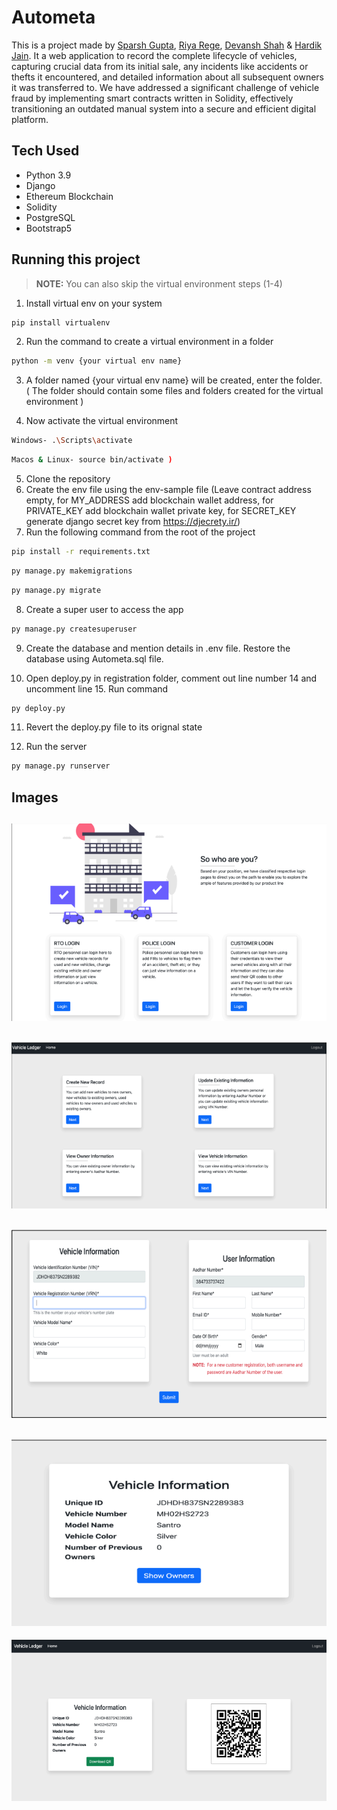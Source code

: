 # Autometa

This is a project made by [Sparsh Gupta](https://github.com/Sparsh1101), [Riya Rege](https://github.com/RiyaR01), [Devansh Shah](https://github.com/twilight-warlock) & [Hardik Jain](https://github.com/hardikjain1708).
It a web application to record the complete lifecycle of vehicles, capturing crucial data from its initial sale, any incidents like accidents or thefts it encountered, and detailed information about all subsequent owners it was transferred to. We have addressed a significant challenge of vehicle fraud by implementing smart contracts written in Solidity, effectively transitioning an outdated manual system into a secure and efficient digital platform.


## Tech Used

- Python 3.9
- Django
- Ethereum Blockchain
- Solidity
- PostgreSQL
- Bootstrap5

## Running this project  

> **NOTE:** You can also skip the virtual environment steps (1-4)

1. Install virtual env on your system
```bash
pip install virtualenv
```

2. Run the command to create a virtual environment in a folder
```bash
python -m venv {your virtual env name}
```

3. A folder named {your virtual env name} will be created, enter the folder. ( The folder should contain some files and folders created for the virtual environment )

4. Now activate the virtual environment
```bash
Windows- .\Scripts\activate
```

```bash
Macos & Linux- source bin/activate )
```

5. Clone the repository
6. Create the env file using the env-sample file (Leave contract address empty, for MY_ADDRESS add blockchain wallet address, for PRIVATE_KEY add blockchain wallet private key, for SECRET_KEY generate django secret key from https://djecrety.ir/)
7. Run the following command from the root of the project

```bash
pip install -r requirements.txt
```

```bash
py manage.py makemigrations
```

```bash
py manage.py migrate
```

8. Create a super user to access the app

```bash
py manage.py createsuperuser
```
9. Create the database and mention details in .env file. Restore the database using Autometa.sql file.

10. Open deploy.py in registration folder, comment out line number 14 and uncomment line 15. Run command
```bash
py deploy.py
```

11. Revert the deploy.py file to its orignal state

12. Run the server
```bash
py manage.py runserver
```

## Images

![Home Page](screenshots/ss1.png)
---

![RTO Login](screenshots/ss2.png)
---

![Add Vehicle Page](screenshots/ss3.png)
---

![View Vehicle Information Page](screenshots/ss4.png)
---

![Send QR Code Page](screenshots/ss5.png)
